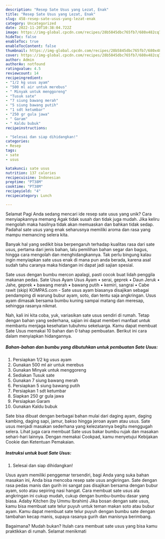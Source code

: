 ```yaml
---
description: "Resep Sate Usus yang Lezat, Enak"
title: "Resep Sate Usus yang Lezat, Enak"
slug: 458-resep-sate-usus-yang-lezat-enak
category: Uncategorized
date: 2022-11-20T10:38:04.722Z
image: https://img-global.cpcdn.com/recipes/28b5845dbc765fb7/680x482cq70/sate-usus-foto-resep-utama.jpg
hideToc: false
enableToc: true
enableTocContent: false
thumbnail: https://img-global.cpcdn.com/recipes/28b5845dbc765fb7/680x482cq70/sate-usus-foto-resep-utama.jpg
cover: https://img-global.cpcdn.com/recipes/28b5845dbc765fb7/680x482cq70/sate-usus-foto-resep-utama.jpg
author: Admin
authorAv: notfound
ratingvalue: 4.5
reviewcount: 14
recipeingredient:
- "1/2 kg usus ayam"
- "500 ml air untuk merebus"
- " Minyak untuk menggoreng"
- "Tusuk sate"
- "7 siung bawang merah"
- "5 siung bawang putih"
- "1 sdt ketumbar"
- "250 gr gula jawa"
- " Garam"
- " Kaldu bubuk"
recipeinstructions:

- "Selesai dan siap dihidangkan!"
categories:
- Resep
tags:
- sate
- usus

katakunci: sate usus 
nutrition: 137 calories
recipecuisine: Indonesian
preptime: "PT38M"
cooktime: "PT38M"
recipeyield: "4"
recipecategory: Lunch

---
```



Selamat Pagi Anda sedang mencari ide resep sate usus yang unik? Cara menyiapkannya memang Agak tidak susah dan tidak juga mudah. Jika keliru mengolah maka hasilnya tidak akan memuaskan dan bahkan tidak sedap. Padahal sate usus yang enak seharusnya memiliki aroma dan rasa yang mampu memancing selera kita.


Banyak hal yang sedikit bisa berpengaruh terhadap kualitas rasa dari sate usus, pertama dari jenis bahan, lalu pemilihan bahan segar dan bagus, hingga cara mengolah dan menghidangkannya. Tak perlu bingung kalau ingin menyiapkan sate usus enak di mana pun anda berada, karena asal sudah tahu caranya maka hidangan ini dapat jadi sajian spesial.

Sate usus dengan bumbu mercon apalagi, pasti cocok buat lidah penggila makanan pedas. Sate Usus Ayam Usus Ayam • serai, geprek • Daun Jeruk • Jahe, geprek • bawang merah • bawang putih • kemiri, sangrai • Cabe rawit (skip) KOMPAS.com - Sate usus ayam biasanya disajikan sebagai pendamping di warung bubur ayam, soto, dan tentu saja angkringan. Usus ayam dimasak bersama bumbu kuning sampai matang dan meresap, sehingga rasanya nikmat.


Nah, kali ini kita coba, yuk, variasikan sate usus sendiri di rumah. Tetap dengan bahan yang sederhana, sajian ini dapat memberi manfaat untuk membantu menjaga kesehatan tubuhmu sekeluarga. Kamu dapat membuat Sate Usus memakai 10 bahan dan 0 tahap pembuatan. Berikut ini cara dalam menyiapkan hidangannya.

<!--inarticleads1-->

##### Bahan-bahan dan bumbu yang dibutuhkan untuk pembuatan Sate Usus:

1. Persiapkan 1/2 kg usus ayam
1. Gunakan 500 ml air untuk merebus
1. Gunakan  Minyak untuk menggoreng
1. Sediakan Tusuk sate
1. Gunakan 7 siung bawang merah
1. Persiapkan 5 siung bawang putih
1. Persiapkan 1 sdt ketumbar
1. Siapkan 250 gr gula jawa
1. Persiapkan  Garam
1. Gunakan  Kaldu bubuk


Sate bisa dibuat dengan berbagai bahan mulai dari daging ayam, daging kambing, daging sapi, jamur, bakso hingga jeroan ayam atau usus. Sate usus menjadi masakan sederhana yang kelezatannya begitu menggugah selera. Lihat juga cara membuat Sate usus bakar bumbu rujak dan masakan sehari-hari lainnya. Dengan memakai Cookpad, kamu menyetujui Kebijakan Cookie dan Ketentuan Pemakaian. 

<!--inarticleads2-->

##### Instruksi untuk buat Sate Usus:


1. Selesai dan siap dihidangkan!

Usus ayam memiliki penggemar tersendiri, bagi Anda yang suka bahan masakan ini, Anda bisa mencoba resep sate usus angkringan. Sate dengan rasa pedas manis dan gurih ini sangat pas disajikan bersama dengan bubur ayam, soto atau sepiring nasi hangat. Cara membuat sate usus ala angkringan ini cukup mudah, cukup dengan bumbu-bumbu dasar yang biasa. Adaby Kitchen (by Ummu Ibrahim) Jika bosan dengan sate usus, kamu bisa membuat sate telur puyuh untuk teman makan soto atau bubur ayam. Kamu dapat membuat sate telur puyuh dengan bumbu sate dengan tambahan kecap manis, supaya rasanya gurih dan manisnya berimbang. 

Bagaimana? Mudah bukan? Itulah cara membuat sate usus yang bisa kamu praktikkan di rumah. Selamat menikmati
